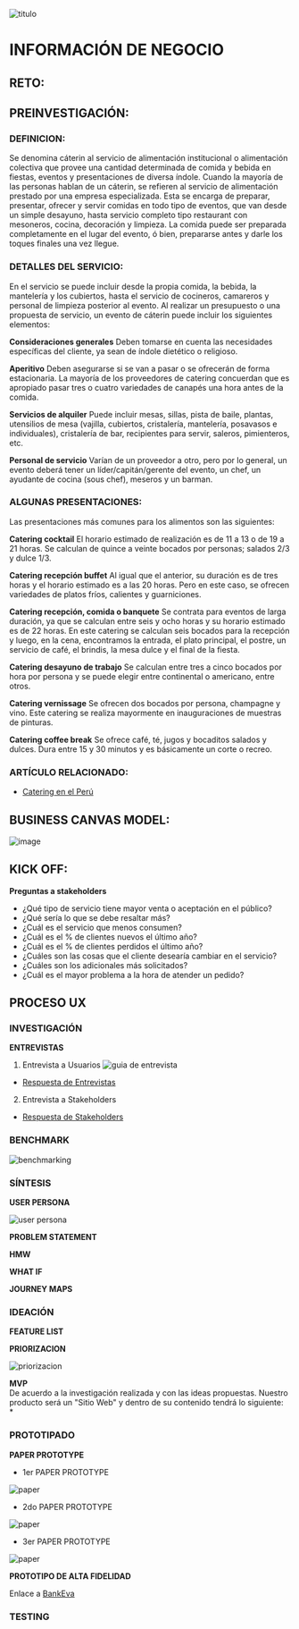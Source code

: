   
![titulo](assets/images/banco-03.png)   
# INFORMACIÓN DE NEGOCIO
## RETO:

## PREINVESTIGACIÓN:    
### DEFINICION:
Se denomina cáterin al servicio de alimentación institucional o alimentación colectiva que provee una cantidad determinada de comida y bebida en fiestas, eventos y presentaciones de diversa índole.
Cuando la mayoría de las personas hablan de un cáterin, se refieren al servicio de alimentación prestado por una empresa especializada. Esta se encarga de preparar, presentar, ofrecer y servir comidas en todo tipo de eventos, que van desde un simple desayuno, hasta servicio completo tipo restaurant con mesoneros, cocina, decoración y limpieza. La comida puede ser preparada completamente en el lugar del evento, ó bien, prepararse antes y darle los toques finales una vez llegue.

### DETALLES DEL SERVICIO:
En el servicio se puede incluir desde la propia comida, la bebida, la mantelería y los cubiertos, hasta el servicio de cocineros, camareros y personal de limpieza posterior al evento.
Al realizar un presupuesto o una propuesta de servicio, un evento de cáterin puede incluir los siguientes elementos:

**Consideraciones generales**
Deben tomarse en cuenta las necesidades específicas del cliente, ya sean de índole dietético o religioso.

**Aperitivo**
Deben asegurarse si se van a pasar o se ofrecerán de forma estacionaria. La mayoría de los proveedores de catering concuerdan que es apropiado pasar tres o cuatro variedades de canapés una hora antes de la comida.

**Servicios de alquiler**
Puede incluir mesas, sillas, pista de baile, plantas, utensilios de mesa (vajilla, cubiertos, cristalería, mantelería, posavasos e individuales), cristalería de bar, recipientes para servir, saleros, pimienteros, etc. 

**Personal de servicio**
Varían de un proveedor a otro, pero por lo general, un evento deberá tener un líder/capitán/gerente del evento, un chef, un ayudante de cocina (sous chef), meseros y un barman. 

### ALGUNAS PRESENTACIONES: 
Las presentaciones más comunes para los alimentos son las siguientes:

**Catering cocktail**
El horario estimado de realización es de 11 a 13 o de 19 a 21 horas. Se calculan de quince a veinte bocados por personas; salados 2/3 y dulce 1/3.

**Catering recepción buffet**
Al igual que el anterior, su duración es de tres horas y el horario estimado es a las 20 horas. Pero en este caso, se ofrecen variedades de platos fríos, calientes y guarniciones.

**Catering recepción, comida o banquete**
Se contrata para eventos de larga duración, ya que se calculan entre seis y ocho horas y su horario estimado es de 22 horas. En este catering se calculan seis bocados para la recepción y luego, en la cena, encontramos la entrada, el plato principal, el postre, un servicio de café, el brindis, la mesa dulce y el final de la fiesta.

**Catering desayuno de trabajo**
Se calculan entre tres a cinco bocados por hora por persona y se puede elegir entre continental o americano, entre otros.

**Catering vernissage**
Se ofrecen dos bocados por persona, champagne y vino. Este catering se realiza mayormente en inauguraciones de muestras de pinturas.

**Catering coffee break**
Se ofrece café, té, jugos y bocaditos salados y dulces. Dura entre 15 y 30 minutos y es básicamente un corte o recreo.

### ARTÍCULO RELACIONADO:
* [Catering en el Perú](https://gestion.pe/tendencias/90-quienes-brindan-servicios-catering-son-personas-naturales-56461)

## BUSINESS CANVAS MODEL:
![image](assets/images/bcm.jpg)

## KICK OFF:     
**Preguntas a stakeholders**

* ¿Qué tipo de servicio tiene mayor venta o aceptación en el público?
* ¿Qué sería lo que se debe resaltar más?
* ¿Cuál es el servicio que menos consumen?
* ¿Cuál es el % de clientes nuevos el último año?
* ¿Cuál es el % de clientes perdidos el último año?
* ¿Cuáles son las cosas que el cliente desearía cambiar en el servicio?
* ¿Cuáles son los adicionales más solicitados?
* ¿Cuál es el mayor problema a la hora de atender un pedido?

## PROCESO UX
### INVESTIGACIÓN
**ENTREVISTAS**
1. Entrevista a Usuarios
![guia de entrevista](assets/images/guia-usuarios.png)     
  * [Respuesta de Entrevistas ]()
2. Entrevista a Stakeholders
  * [Respuesta de Stakeholders](https://drive.google.com/open?id=1nmbYCwqGCXXpzw9A_bMAlkXIah-siT2n)
### BENCHMARK

![benchmarking]()

### SÍNTESIS

**USER PERSONA**

![user persona]()

**PROBLEM STATEMENT**

**HMW**

**WHAT IF**

**JOURNEY MAPS**    

### IDEACIÓN
**FEATURE LIST**

**PRIORIZACION**

![priorizacion](assets/images/banco-02.png)

**MVP**      
De acuerdo a la investigación realizada y con las ideas propuestas. Nuestro producto será un "Sitio Web" y dentro de su contenido tendrá lo siguiente:    
*    

### PROTOTIPADO  

**PAPER PROTOTYPE** 
* 1er PAPER PROTOTYPE 

![paper](assets/images/paperp1.png) 

* 2do PAPER PROTOTYPE 

![paper](assets/images/paperp2.png) 

* 3er PAPER PROTOTYPE 

![paper](assets/images/paperp3.png)            

**PROTOTIPO DE ALTA FIDELIDAD** 

Enlace a [BankEva](https://marvelapp.com/c4i70ce)   

### TESTING 
